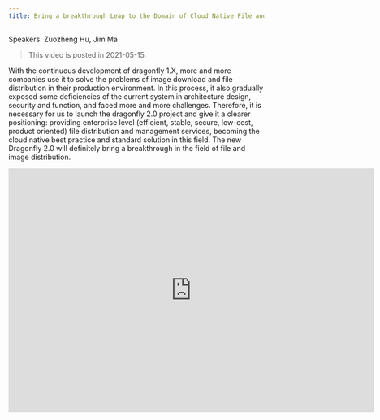 ```yaml
---
title: Bring a breakthrough Leap to the Domain of Cloud Native File and Image Distribution
---
```


Speakers: Zuozheng Hu, Jim Ma

> This video is posted in 2021-05-15.

With the continuous development of dragonfly 1.X,
more and more companies use it to solve the problems of image download and file distribution in their production environment.
In this process, it also gradually exposed some deficiencies of the current system in architecture design,
security and function, and faced more and more challenges.
Therefore, it is necessary for us to launch the dragonfly 2.0 project and give it a clearer positioning:
providing enterprise level (efficient, stable, secure, low-cost, product oriented)
file distribution and management services, becoming the cloud native best practice and standard solution in this field.
The new Dragonfly 2.0 will definitely bring a breakthrough in the field of file and image distribution.

<!-- markdownlint-disable -->

<iframe width="720" height="480" src="https://www.youtube.com/embed/YJUZKUtqSFg" title="YouTube video player" frameborder="0" allow="accelerometer; autoplay; clipboard-write; encrypted-media; gyroscope; picture-in-picture" allowfullscreen> </iframe>

<!-- markdownlint-restore -->
